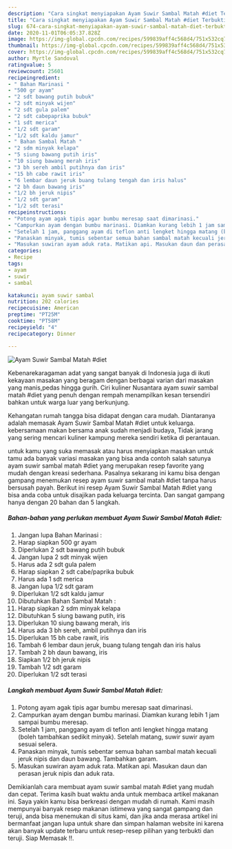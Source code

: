 ```yaml
---
description: "Cara singkat menyiapakan Ayam Suwir Sambal Matah #diet Terbukti"
title: "Cara singkat menyiapakan Ayam Suwir Sambal Matah #diet Terbukti"
slug: 674-cara-singkat-menyiapakan-ayam-suwir-sambal-matah-diet-terbukti
date: 2020-11-01T06:05:37.828Z
image: https://img-global.cpcdn.com/recipes/599839aff4c568d4/751x532cq70/ayam-suwir-sambal-matah-diet-foto-resep-utama.jpg
thumbnail: https://img-global.cpcdn.com/recipes/599839aff4c568d4/751x532cq70/ayam-suwir-sambal-matah-diet-foto-resep-utama.jpg
cover: https://img-global.cpcdn.com/recipes/599839aff4c568d4/751x532cq70/ayam-suwir-sambal-matah-diet-foto-resep-utama.jpg
author: Myrtle Sandoval
ratingvalue: 5
reviewcount: 25601
recipeingredient:
- " Bahan Marinasi "
- "500 gr ayam"
- "2 sdt bawang putih bubuk"
- "2 sdt minyak wijen"
- "2 sdt gula palem"
- "2 sdt cabepaprika bubuk"
- "1 sdt merica"
- "1/2 sdt garam"
- "1/2 sdt kaldu jamur"
- " Bahan Sambal Matah "
- "2 sdm minyak kelapa"
- "5 siung bawang putih iris"
- "10 siung bawang merah iris"
- "3 bh sereh ambil putihnya dan iris"
- "15 bh cabe rawit iris"
- "6 lembar daun jeruk buang tulang tengah dan iris halus"
- "2 bh daun bawang iris"
- "1/2 bh jeruk nipis"
- "1/2 sdt garam"
- "1/2 sdt terasi"
recipeinstructions:
- "Potong ayam agak tipis agar bumbu meresap saat dimarinasi."
- "Campurkan ayam dengan bumbu marinasi. Diamkan kurang lebih 1 jam sampai bumbu meresap."
- "Setelah 1 jam, panggang ayam di teflon anti lengket hingga matang (boleh tambahkan sedikit minyak). Setelah matang, suwir suwir ayam sesuai selera."
- "Panaskan minyak, tumis sebentar semua bahan sambal matah kecuali jeruk nipis dan daun bawang. Tambahkan garam."
- "Masukan suwiran ayam aduk rata. Matikan api. Masukan daun dan perasan jeruk nipis dan aduk rata."
categories:
- Recipe
tags:
- ayam
- suwir
- sambal

katakunci: ayam suwir sambal 
nutrition: 202 calories
recipecuisine: American
preptime: "PT25M"
cooktime: "PT58M"
recipeyield: "4"
recipecategory: Dinner

---
```



![Ayam Suwir Sambal Matah #diet](https://img-global.cpcdn.com/recipes/599839aff4c568d4/751x532cq70/ayam-suwir-sambal-matah-diet-foto-resep-utama.jpg)

Kebenarekaragaman adat yang sangat banyak di Indonesia juga di ikuti kekayaan masakan yang beragam dengan berbagai varian dari masakan yang manis,pedas hingga gurih. Ciri kuliner Nusantara ayam suwir sambal matah #diet yang penuh dengan rempah menampilkan kesan tersendiri bahkan untuk warga luar yang berkunjung.




Kehangatan rumah tangga bisa didapat dengan cara mudah. Diantaranya adalah memasak Ayam Suwir Sambal Matah #diet untuk keluarga. kebersamaan makan bersama anak sudah menjadi budaya, Tidak jarang yang sering mencari kuliner kampung mereka sendiri ketika di perantauan.

untuk kamu yang suka memasak atau harus menyiapkan masakan untuk tamu ada banyak variasi masakan yang bisa anda contoh salah satunya ayam suwir sambal matah #diet yang merupakan resep favorite yang mudah dengan kreasi sederhana. Pasalnya sekarang ini kamu bisa dengan gampang menemukan resep ayam suwir sambal matah #diet tanpa harus bersusah payah.
Berikut ini resep Ayam Suwir Sambal Matah #diet yang bisa anda coba untuk disajikan pada keluarga tercinta. Dan sangat gampang hanya dengan 20 bahan dan 5 langkah.


<!--inarticleads1-->

##### Bahan-bahan yang perlukan membuat Ayam Suwir Sambal Matah #diet:

1. Jangan lupa  Bahan Marinasi :
1. Harap siapkan 500 gr ayam
1. Diperlukan 2 sdt bawang putih bubuk
1. Jangan lupa 2 sdt minyak wijen
1. Harus ada 2 sdt gula palem
1. Harap siapkan 2 sdt cabe/paprika bubuk
1. Harus ada 1 sdt merica
1. Jangan lupa 1/2 sdt garam
1. Diperlukan 1/2 sdt kaldu jamur
1. Dibutuhkan  Bahan Sambal Matah :
1. Harap siapkan 2 sdm minyak kelapa
1. Dibutuhkan 5 siung bawang putih, iris
1. Diperlukan 10 siung bawang merah, iris
1. Harus ada 3 bh sereh, ambil putihnya dan iris
1. Diperlukan 15 bh cabe rawit, iris
1. Tambah 6 lembar daun jeruk, buang tulang tengah dan iris halus
1. Tambah 2 bh daun bawang, iris
1. Siapkan 1/2 bh jeruk nipis
1. Tambah 1/2 sdt garam
1. Diperlukan 1/2 sdt terasi




<!--inarticleads2-->

##### Langkah membuat  Ayam Suwir Sambal Matah #diet:

1. Potong ayam agak tipis agar bumbu meresap saat dimarinasi.
1. Campurkan ayam dengan bumbu marinasi. Diamkan kurang lebih 1 jam sampai bumbu meresap.
1. Setelah 1 jam, panggang ayam di teflon anti lengket hingga matang (boleh tambahkan sedikit minyak). Setelah matang, suwir suwir ayam sesuai selera.
1. Panaskan minyak, tumis sebentar semua bahan sambal matah kecuali jeruk nipis dan daun bawang. Tambahkan garam.
1. Masukan suwiran ayam aduk rata. Matikan api. Masukan daun dan perasan jeruk nipis dan aduk rata.




Demikianlah cara membuat ayam suwir sambal matah #diet yang mudah dan cepat. Terima kasih buat waktu anda untuk membaca artikel makanan ini. Saya yakin kamu bisa berkreasi dengan mudah di rumah. Kami masih mempunyai banyak resep makanan istimewa yang sangat gampang dan teruji, anda bisa menemukan di situs kami, dan jika anda merasa artikel ini bermanfaat jangan lupa untuk share dan simpan halaman website ini karena akan banyak update terbaru untuk resep-resep pilihan yang terbukti dan teruji. Siap Memasak !!. 
